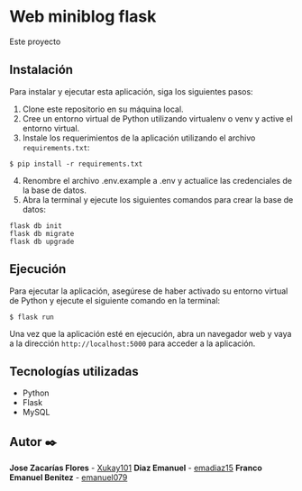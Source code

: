 # Web miniblog flask

Este proyecto 

## Instalación

Para instalar y ejecutar esta aplicación, siga los siguientes pasos:

1. Clone este repositorio en su máquina local.
2. Cree un entorno virtual de Python utilizando virtualenv o venv y active el entorno virtual.
3. Instale los requerimientos de la aplicación utilizando el archivo `requirements.txt`:
```
$ pip install -r requirements.txt
```
4. Renombre el archivo .env.example a .env y actualice las credenciales de la base de datos.
5. Abra la terminal y ejecute los siguientes comandos para crear la base de datos:
```
flask db init
flask db migrate
flask db upgrade
```

## Ejecución

Para ejecutar la aplicación, asegúrese de haber activado su entorno virtual de Python y ejecute el siguiente comando en la terminal:
```
$ flask run
```
Una vez que la aplicación esté en ejecución, abra un navegador web y vaya a la dirección `http://localhost:5000` para acceder a la aplicación.

## Tecnologías utilizadas

* Python
* Flask
* MySQL

## Autor ✒️

**Jose Zacarías Flores**  - [Xukay101](https://github.com/Xukay101)
**Diaz Emanuel**  - [emadiaz15](https://github.com/emadiaz15)
**Franco Emanuel Benitez**  - [emanuel079](https://github.com/emanuel079)